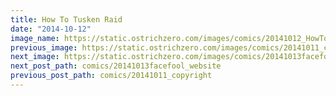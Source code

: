 ```yaml
---
title: How To Tusken Raid
date: "2014-10-12"
image_name: https://static.ostrichzero.com/images/comics/20141012_HowToTuskenRaid.png
previous_image: https://static.ostrichzero.com/images/comics/20141011_copyright.png
next_image: https://static.ostrichzero.com/images/comics/20141013facefool_website.png
next_post_path: comics/20141013facefool_website
previous_post_path: comics/20141011_copyright
---
```


